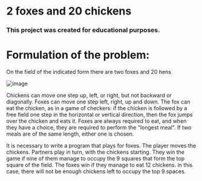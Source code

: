 # 2 foxes and 20 chickens
### This project was created for educational purposes.

# Formulation of the problem:
On the field of the indicated form there are two foxes and 20 hens

![image](https://user-images.githubusercontent.com/65143834/193496082-f2b23204-fca6-4d98-b7a1-3aad6caf8f39.png)

Chickens can move one step up, left, or right, but not backward or diagonally. Foxes can move one step left, right, up and down. The fox can eat the chicken, as in a game of checkers: if the chicken is followed by a free field one step in the horizontal or vertical direction, then the fox jumps over the chicken and eats it. Foxes are always required to eat, and when they have a choice, they are required to perform the "longest meal". If two meals are of the same length, either one is chosen.

It is necessary to write a program that plays for foxes. The player moves the chickens. Partners play in turn, with the chickens starting. They win the game if nine of them manage to occupy the 9 squares that form the top square of the field. The foxes win if they manage to eat 12 chickens. in this case, there will not be enough chickens left to occupy the top 9 spaces.
